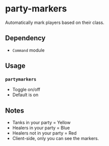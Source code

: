 # party-markers
Automatically mark players based on their class.

## Dependency
- `Command` module

## Usage
### `partymarkers`
- Toggle on/off
- Default is on

## Notes
- Tanks in your party = Yellow
- Healers in your party = Blue
- Healers not in your party = Red
- Client-side, only you can see the markers.